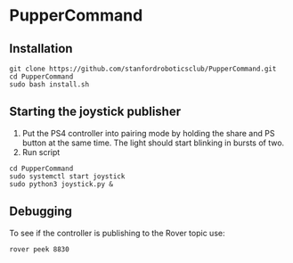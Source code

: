# PupperCommand
## Installation
```shell
git clone https://github.com/stanfordroboticsclub/PupperCommand.git
cd PupperCommand
sudo bash install.sh
```
## Starting the joystick publisher
1. Put the PS4 controller into pairing mode by holding the share and PS button at the same time. The light should start blinking in bursts of two. 
2. Run script
```shell
cd PupperCommand
sudo systemctl start joystick
sudo python3 joystick.py &
```

## Debugging 
To see if the controller is publishing to the Rover topic use: 
```shell
rover peek 8830
```
